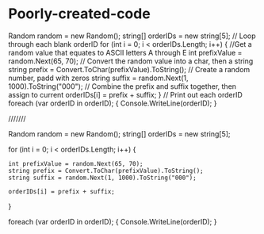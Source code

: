 # Poorly-created-code

Random random = new Random();
string[] orderIDs = new string[5];
// Loop through each blank orderID
for (int i = 0; i < orderIDs.Length; i++)
{
    //Get a random value that equates to ASCII letters A through E
    int prefixValue = random.Next(65, 70);
    // Convert the random value into a char, then a string
    string prefix = Convert.ToChar(prefixValue).ToString();
    // Create a random number, padd with zeros
    string suffix = random.Next(1, 1000).ToString("000");
    // Combine the prefix and suffix together, then assign to current
    orderIDs[i] = prefix + suffix;
}
// Print out each orderID
foreach (var orderID in orderID);
{
    Console.WriteLine(orderID);
}

///////

Random random = new Random();
string[] orderIDs = new string[5];

for (int i = 0; i < orderIDs.Length; i++)
{
    
    int prefixValue = random.Next(65, 70);
    string prefix = Convert.ToChar(prefixValue).ToString();
    string suffix = random.Next(1, 1000).ToString("000");
    
    orderIDs[i] = prefix + suffix;
}

foreach (var orderID in orderID);
{
    Console.WriteLine(orderID);
}
